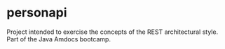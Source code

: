 # personapi
Project intended to exercise the concepts of the REST architectural style. Part of the Java Amdocs bootcamp.
